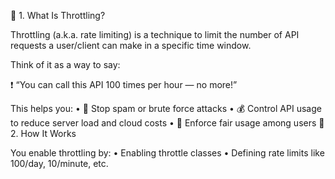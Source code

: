 🧠 1. What Is Throttling?

Throttling (a.k.a. rate limiting) is a technique to limit the number of API requests a user/client can make in a specific time window.

Think of it as a way to say:

❗ “You can call this API 100 times per hour — no more!”

This helps you:
	•	🚫 Stop spam or brute force attacks
	•	💰 Control API usage to reduce server load and cloud costs
	•	🔐 Enforce fair usage among users
🚥 2. How It Works

You enable throttling by:
	•	Enabling throttle classes
	•	Defining rate limits like 100/day, 10/minute, etc.
